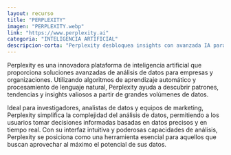 ```yaml
---
layout: recurso
title: "PERPLEXITY"
imagen: "PERPLEXITY.webp"
link: "https://www.perplexity.ai"
categoria: "INTELIGENCIA ARTIFICIAL"
descripcion-corta: "Perplexity desbloquea insights con avanzada IA para análisis de datos."
---
```


Perplexity es una innovadora plataforma de inteligencia artificial que proporciona soluciones avanzadas de análisis de datos para empresas y organizaciones. Utilizando algoritmos de aprendizaje automático y procesamiento de lenguaje natural, Perplexity ayuda a descubrir patrones, tendencias y insights valiosos a partir de grandes volúmenes de datos.

Ideal para investigadores, analistas de datos y equipos de marketing, Perplexity simplifica la complejidad del análisis de datos, permitiendo a los usuarios tomar decisiones informadas basadas en datos precisos y en tiempo real. Con su interfaz intuitiva y poderosas capacidades de análisis, Perplexity se posiciona como una herramienta esencial para aquellos que buscan aprovechar al máximo el potencial de sus datos.
